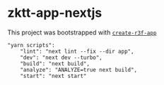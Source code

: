 # zktt-app-nextjs

This project was bootstrapped with [`create-r3f-app`](https://github.com/utsuboco/create-r3f-app)

```
"yarn scripts":
    "lint": "next lint --fix --dir app",
    "dev": "next dev --turbo",
    "build": "next build",
    "analyze": "ANALYZE=true next build",
    "start": "next start"
```